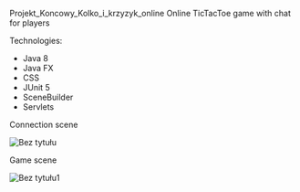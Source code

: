 Projekt_Koncowy_Kolko_i_krzyzyk_online
Online TicTacToe game with chat for players 

Technologies:
- Java 8
- Java FX
- CSS
- JUnit 5
- SceneBuilder
- Servlets


Connection scene

![Bez tytułu](https://user-images.githubusercontent.com/64829285/104844828-a59f7780-58d2-11eb-9711-79387af2d7aa.jpg)


Game scene

![Bez tytułu1](https://user-images.githubusercontent.com/64829285/104844876-e5fef580-58d2-11eb-9a4e-f4dc17c08dc6.jpg)
